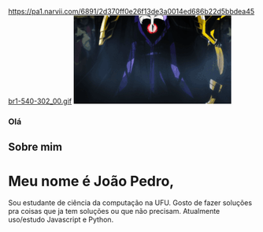 https://pa1.narvii.com/6891/2d370ff0e26f13de3a0014ed686b22d5bbdea45br1-540-302_00.gif
[![Olá](https://github.com/potatosenior/potatosenior/blob/master/2d370ff0e26f13de3a0014ed686b22d5bbdea45br1-540-302_00.gif)](https://potatosenior.github.io/Me/)

### Olá

## Sobre mim

# Meu nome é João Pedro,
Sou estudante de ciência da computação na UFU.
Gosto de fazer soluções pra coisas que ja tem soluções ou que não precisam.
Atualmente uso/estudo Javascript e Python.
